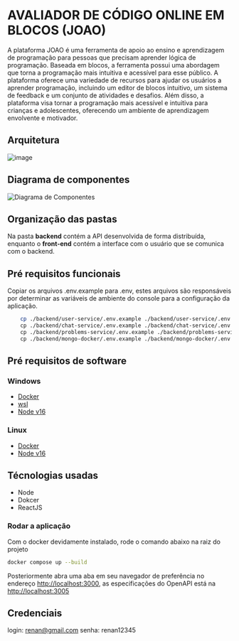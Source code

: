 # AVALIADOR DE CÓDIGO ONLINE EM BLOCOS (JOAO)

A plataforma JOAO é uma ferramenta de apoio ao ensino e aprendizagem de programação para pessoas que precisam aprender lógica de programação. Baseada em blocos, a ferramenta possui uma abordagem que torna a programação mais intuitiva e acessível para esse público.
A plataforma oferece uma variedade de recursos para ajudar os usuários a aprender programação, incluindo um editor de blocos intuitivo, um sistema de feedback e um conjunto de atividades e desafios. Além disso, a plataforma visa tornar a programação mais acessível e intuitiva para crianças e adolescentes, oferecendo um ambiente de aprendizagem envolvente e motivador.

## Arquitetura

![image](https://github.com/yureduarte-20/trabalho-sistemas-distribuidos/assets/60445477/0a9b8721-41b3-4ef4-8bc1-b864a4a79a99)
## Diagrama de componentes
![Diagrama de Componentes](https://github.com/yureduarte-20/JOAO/assets/60445477/70a1731d-78ff-4048-9d35-796011f6106f)

## Organização das pastas 
Na pasta **backend** contém a API desenvolvida de forma distribuída, enquanto o **front-end** contém a interface com o usuário que se comunica com o backend. 

## Pré requisitos funcionais
Copiar os arquivos .env.example para .env, estes arquivos são responsáveis por determinar as variáveis de ambiente do console para a configuração da aplicação.
```sh
    cp ./backend/user-service/.env.example ./backend/user-service/.env \
    cp ./backend/chat-service/.env.example ./backend/chat-service/.env \
    cp ./backend/problems-service/.env.example ./backend/problems-service/.env \
    cp ./backend/mongo-docker/.env.example ./backend/mongo-docker/.env 
```

## Pré requisitos de software
### Windows

- [Docker](https://www.docker.com/get-started/)
- [wsl](https://learn.microsoft.com/pt-br/windows/wsl/install)
- [Node v16](https://nodejs.org/en/blog/release/v16.16.0)
   
### Linux
- [Docker](https://docs.docker.com/engine/install/ubuntu/)
- [Node v16](https://nodejs.org/en/blog/release/v16.16.0)

## Técnologias usadas
- Node
- Dokcer
- ReactJS

### Rodar a aplicação
Com o docker devidamente instalado, rode o comando abaixo na raiz do projeto

```sh
docker compose up --build
```

Posteriormente abra uma aba em seu navegador de preferência no endereço [http://localhost:3000](http://localhost:3000), as especificações do OpenAPI está na  [http://localhost:3005](http://localhost:3005)

## Credenciais

login: renan@gmail.com
senha: renan12345
